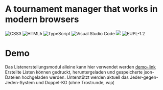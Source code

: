 # A tournament manager that works in modern browsers

![CSS3](https://img.shields.io/badge/css3-%231572B6.svg?style=for-the-badge&logo=css3&logoColor=white)
![HTML5](https://img.shields.io/badge/html5-%23E34F26.svg?style=for-the-badge&logo=html5&logoColor=white)
![TypeScript](https://img.shields.io/badge/typescript-%23007ACC.svg?style=for-the-badge&logo=typescript&logoColor=white)
![Visual Studio Code](https://img.shields.io/badge/Visual%20Studio%20Code-0078d7.svg?style=for-the-badge&logo=visual-studio-code&logoColor=white)
![](https://img.shields.io/badge/vue-version3+-blue)
![EUPL-1.2](https://img.shields.io/badge/license-EUPL--1.2-blue)

# Demo
Das Listenerstellungsmodul alleine kann hier verwendet werden [demo-link](http://reiner.bamberger.rocks/Tournament-browser-manager/Listmanager/?example=0)
Erstellte Listen können gedruckt, heruntergeladen und gespeicherte json-Dateien hochgeladen werden. Unterstützt werden aktuell das Jeder-gegen-Jeden-System und Doppel-KO (ohne Trostrunde, wip)

